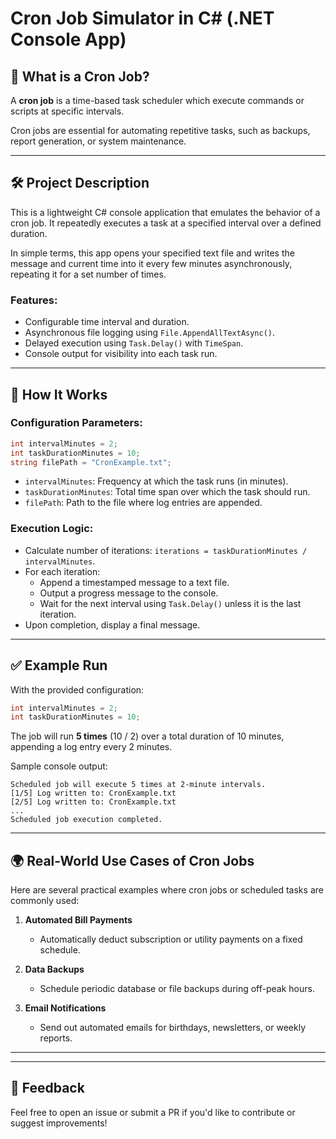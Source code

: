 # Cron Job Simulator in C# (.NET Console App)

## 📌 What is a Cron Job?
A **cron job** is a time-based task scheduler which execute commands or scripts at specific intervals. 

Cron jobs are essential for automating repetitive tasks, such as backups, report generation, or system maintenance.

---

## 🛠️ Project Description
This is a lightweight C# console application that emulates the behavior of a cron job. It repeatedly executes a task at a specified interval over a defined duration.

In simple terms, this app opens your specified text file and writes the message and current time into it every few minutes asynchronously, repeating it for a set number of times.

### Features:
- Configurable time interval and duration.
- Asynchronous file logging using `File.AppendAllTextAsync()`.
- Delayed execution using `Task.Delay()` with `TimeSpan`.
- Console output for visibility into each task run.

---

## 🔄 How It Works

### Configuration Parameters:
```csharp
int intervalMinutes = 2;
int taskDurationMinutes = 10;
string filePath = "CronExample.txt";
```

- `intervalMinutes`: Frequency at which the task runs (in minutes).
- `taskDurationMinutes`: Total time span over which the task should run.
- `filePath`: Path to the file where log entries are appended.

### Execution Logic:
- Calculate number of iterations: `iterations = taskDurationMinutes / intervalMinutes`.
- For each iteration:
  - Append a timestamped message to a text file.
  - Output a progress message to the console.
  - Wait for the next interval using `Task.Delay()` unless it is the last iteration.
- Upon completion, display a final message.

---

## ✅ Example Run
With the provided configuration:
```csharp
int intervalMinutes = 2;
int taskDurationMinutes = 10;
```
The job will run **5 times** (10 / 2) over a total duration of 10 minutes, appending a log entry every 2 minutes.

Sample console output:
```
Scheduled job will execute 5 times at 2-minute intervals.
[1/5] Log written to: CronExample.txt
[2/5] Log written to: CronExample.txt
...
Scheduled job execution completed.
```

---

## 🌍 Real-World Use Cases of Cron Jobs

Here are several practical examples where cron jobs or scheduled tasks are commonly used:

1. **Automated Bill Payments**
   - Automatically deduct subscription or utility payments on a fixed schedule.

2. **Data Backups**
   - Schedule periodic database or file backups during off-peak hours.

3. **Email Notifications**
   - Send out automated emails for birthdays, newsletters, or weekly reports.

---



---

## 💬 Feedback
Feel free to open an issue or submit a PR if you'd like to contribute or suggest improvements!

